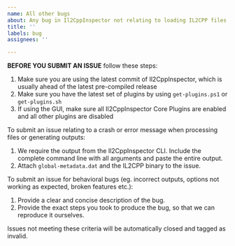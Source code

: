 ```yaml
---
name: All other bugs
about: Any bug in Il2CppInspector not relating to loading IL2CPP files
title: ''
labels: bug
assignees: ''

---
```


**BEFORE YOU SUBMIT AN ISSUE** follow these steps:

1. Make sure you are using the latest commit of Il2CppInspector, which is usually ahead of the latest pre-compiled release
2. Make sure you have the latest set of plugins by using `get-plugins.ps1` or `get-plugins.sh`
3. If using the GUI, make sure all Il2CppInspector Core Plugins are enabled and all other plugins are disabled

To submit an issue relating to a crash or error message when processing files or generating outputs:

1. We require the output from the Il2CppInspector CLI. Include the complete command line with all arguments and paste the entire output.
2. Attach `global-metadata.dat` and the IL2CPP binary to the issue.

To submit an issue for behavioral bugs (eg. incorrect outputs, options not working as expected, broken features etc.):

1. Provide a clear and concise description of the bug.
2. Provide the exact steps you took to produce the bug, so that we can reproduce it ourselves.

Issues not meeting these criteria will be automatically closed and tagged as invalid.
